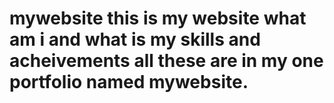 # mywebsite this is my website what am i and what is my skills and acheivements all these are in my one portfolio named mywebsite.
